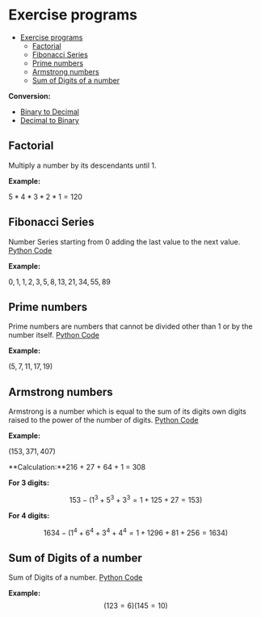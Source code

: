 # Exercise programs

- [Exercise programs](#exercise-programs)
  - [Factorial](#factorial)
  - [Fibonacci Series](#fibonacci-series)
  - [Prime numbers](#prime-numbers)
  - [Armstrong numbers](#armstrong-numbers)
  - [Sum of Digits of a number](#sum-of-digits-of-a-number)

**Conversion:**

- [Binary to Decimal](./conversions/binary_to_decimal.py)
- [Decimal to Binary](./conversions/decimal_to_binary.py)

## Factorial

Multiply a number by its descendants until 1.

**Example:**

$5*4*3*2*1 = 120$

## Fibonacci Series

Number Series starting from 0 adding the last value to the next value. [Python Code](./fibonacci_series.py)

**Example:**

$0, 1, 1, 2, 3, 5, 8, 13, 21, 34, 55, 89$

## Prime numbers

Prime numbers are numbers that cannot be divided other than 1 or by the number itself. [Python Code](./prime_number.py)

**Example:**

$(5, 7,11,17,19)$

## Armstrong numbers

Armstrong is a number which is equal to the sum of its digits own digits raised to the power of the number of digits. [Python Code](./armstrong_number.py)

**Example:**

$(153,371,407)$

**Calculation:**216 + 27 + 64 + 1 = 308

**For 3 digits:**

$$
153 - (1^3 + 5^3 + 3^3 = 1+ 125 + 27 =153)
$$

**For 4 digits:**

$$
1634 - ( 1^4 + 6^4 + 3^4 + 4^4 = 1 + 1296 + 81 + 256 = 1634)
$$

## Sum of Digits of a number

Sum of Digits of a number. [Python Code](./sum_of_digits_of_num.py)

**Example:**
$$
(123 = 6)
(145 = 10)
$$
